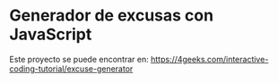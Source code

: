 # Generador de excusas con JavaScript


Este proyecto se puede encontrar en:
https://4geeks.com/interactive-coding-tutorial/excuse-generator
